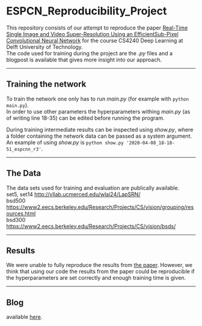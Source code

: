 # ESPCN_Reproducibility_Project
This repository consists of our attempt to reproduce the paper [Real-Time Single Image and Video Super-Resolution Using an EfficientSub-Pixel Convolutional Neural Network](https://arxiv.org/pdf/1609.05158v2.pdf) for the course CS4240 Deep Learning at Delft University of Technology.  
The code used for training during the project are the *.py* files and a blogpost is available that gives more insight into our approach.  

---

## Training the network

To train the network one only has to run *main.py* (for example with `python main.py`).  
In order to use other parameters the hyperparameters withing *main.py* (as of writing line 18-35) can be edited before running the program.  
  
During training intermediate results can be inspected using *show.py*, where a folder containing the network data can be passed as a system argument.  
An example of using *show.py* is `python show.py '2020-04-08_18-18-51_espcnn_r3'`.  

---

## The Data
The data sets used for training and evaluation are publically available.  
set5, set14 http://vllab.ucmerced.edu/wlai24/LapSRN/  
bsd500 https://www2.eecs.berkeley.edu/Research/Projects/CS/vision/grouping/resources.html  
bsd300 https://www2.eecs.berkeley.edu/Research/Projects/CS/vision/bsds/  

---

## Results
We were unable to fully reproduce the results from [the paper](https://arxiv.org/pdf/1609.05158v2.pdf).
However, we think that using our code the results from the paper could be reproducible if the hyperparameters are set correctly and enough training time is given.

---

## Blog
available [here](https://github.com/mrlomar/ESPCN_Reproducibility_Project/blob/master/blogpost.ipynb).
